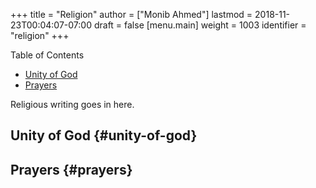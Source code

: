 +++
title = "Religion"
author = ["Monib Ahmed"]
lastmod = 2018-11-23T00:04:07-07:00
draft = false
[menu.main]
  weight = 1003
  identifier = "religion"
+++

<div class="ox-hugo-toc toc">
<div></div>

<div class="heading">Table of Contents</div>

- [Unity of God](#unity-of-god)
- [Prayers](#prayers)

</div>
<!--endtoc-->

Religious writing goes in here.


## Unity of God {#unity-of-god}


## Prayers {#prayers}
